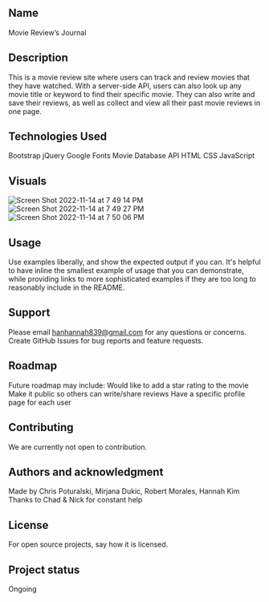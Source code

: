 ## Name
Movie Review’s Journal

## Description
This is a movie review site where users can track and review movies that they have watched. With a server-side API, users can also look up any movie title or keyword to find their specific movie. They can also write and save their reviews, as well as collect and view all their past movie reviews in one page. 


## Technologies Used
Bootstrap
jQuery
Google Fonts
Movie Database API 
HTML
CSS
JavaScript


## Visuals
![Screen Shot 2022-11-14 at 7 49 14 PM](https://user-images.githubusercontent.com/113808775/201822080-45293af0-1508-4ccd-8fb5-514665b1fcea.png)
![Screen Shot 2022-11-14 at 7 49 27 PM](https://user-images.githubusercontent.com/113808775/201822076-062c918c-afcd-428d-a08c-89974a7e7363.png)
![Screen Shot 2022-11-14 at 7 50 06 PM](https://user-images.githubusercontent.com/113808775/201822071-9f144b45-5b03-4caf-a6dc-4a2017b23a27.png)



## Usage
Use examples liberally, and show the expected output if you can. It's helpful to have inline the smallest example of usage that you can demonstrate, while providing links to more sophisticated examples if they are too long to reasonably include in the README.

## Support
Please email hanhannah839@gmail.com for any questions or concerns.
Create GitHub Issues for bug reports and feature requests.


## Roadmap
Future roadmap may include:
Would like to add a star rating to the movie
Make it public so others can write/share reviews
Have a specific profile page for each user

## Contributing
We are currently not open to contribution.

## Authors and acknowledgment
Made by Chris Poturalski, Mirjana Dukic, Robert Morales, Hannah Kim
Thanks to Chad & Nick for constant help

## License
For open source projects, say how it is licensed.

## Project status
Ongoing


